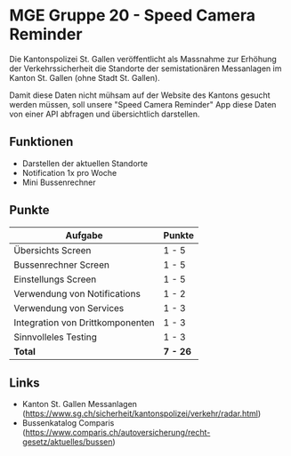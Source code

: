 # MGE Gruppe 20 - Speed Camera Reminder
Die Kantonspolizei St. Gallen veröffentlicht als Massnahme zur Erhöhung der Verkehrssicherheit die Standorte der semistationären Messanlagen im Kanton St. Gallen (ohne Stadt St. Gallen).

Damit diese Daten nicht mühsam auf der Website des Kantons gesucht werden müssen, soll unsere "Speed Camera Reminder" App diese Daten von einer API abfragen und übersichtlich darstellen.

## Funktionen
- Darstellen der aktuellen Standorte
- Notification 1x pro Woche
- Mini Bussenrechner

## Punkte
| Aufgabe              		   	   | Punkte |
|----------------------------------|--------|
| Übersichts Screen    		       | 1 - 5  |
| Bussenrechner Screen			   | 1 - 5  |
| Einstellungs Screen  		       | 1 - 5  |
| Verwendung von Notifications 	   | 1 - 2  |
| Verwendung von Services 		   | 1 - 3  |
| Integration von Drittkomponenten | 1 - 3  |
| Sinnvolleles Testing			   | 1 - 3  |
| **Total**						   | **7 - 26** |

## Links
- Kanton St. Gallen Messanlagen (https://www.sg.ch/sicherheit/kantonspolizei/verkehr/radar.html)
- Bussenkatalog Comparis (https://www.comparis.ch/autoversicherung/recht-gesetz/aktuelles/bussen)

